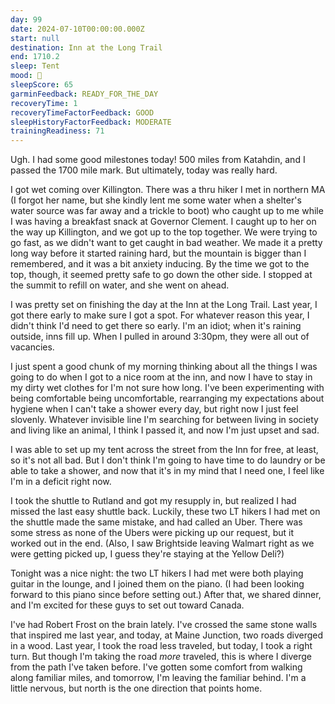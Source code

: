 ```yaml
---
day: 99
date: 2024-07-10T00:00:00.000Z
start: null
destination: Inn at the Long Trail
end: 1710.2
sleep: Tent
mood: 🙂
sleepScore: 65
garminFeedback: READY_FOR_THE_DAY
recoveryTime: 1
recoveryTimeFactorFeedback: GOOD
sleepHistoryFactorFeedback: MODERATE
trainingReadiness: 71
---
```

Ugh. I had some good milestones today! 500 miles from Katahdin, and I passed the 1700 mile mark. But ultimately, today was really hard.

I got wet coming over Killington. There was a thru hiker I met in northern MA (I forgot her name, but she kindly lent me some water when a shelter's water source was far away and a trickle to boot) who caught up to me while I was having a breakfast snack at Governor Clement. I caught up to her on the way up Killington, and we got up to the top together. We were trying to go fast, as we didn't want to get caught in bad weather. We made it a pretty long way before it started raining hard, but the mountain is bigger than I remembered, and it was a bit anxiety inducing. By the time we got to the top, though, it seemed pretty safe to go down the other side. I stopped at the summit to refill on water, and she went on ahead.

I was pretty set on finishing the day at the Inn at the Long Trail. Last year, I got there early to make sure I got a spot. For whatever reason this year, I didn't think I'd need to get there so early. I'm an idiot; when it's raining outside, inns fill up. When I pulled in around 3:30pm, they were all out of vacancies.

I just spent a good chunk of my morning thinking about all the things I was going to do when I got to a nice room at the inn, and now I have to stay in my dirty wet clothes for I'm not sure how long. I've been experimenting with being comfortable being uncomfortable, rearranging my expectations about hygiene when I can't take a shower every day, but right now I just feel slovenly. Whatever invisible line I'm searching for between living in society and living like an animal, I think I passed it, and now I'm just upset and sad.

I was able to set up my tent across the street from the Inn for free, at least, so it's not all bad. But I don't think I'm going to have time to do laundry or be able to take a shower, and now that it's in my mind that I need one, I feel like I'm in a deficit right now.

I took the shuttle to Rutland and got my resupply in, but realized I had missed the last easy shuttle back. Luckily, these two LT hikers I had met on the shuttle made the same mistake, and had called an Uber. There was some stress as none of the Ubers were picking up our request, but it worked out in the end. (Also, I saw Brightside leaving Walmart right as we were getting picked up, I guess they're staying at the Yellow Deli?)

Tonight was a nice night: the two LT hikers I had met were both playing guitar in the lounge, and I joined them on the piano. (I had been looking forward to this piano since before setting out.) After that, we shared dinner, and I'm excited for these guys to set out toward Canada.

I've had Robert Frost on the brain lately. I've crossed the same stone walls that inspired me last year, and today, at Maine Junction, two roads diverged in a wood. Last year, I took the road less traveled, but today, I took a right turn. But though I'm taking the road *more* traveled, this is where I diverge from the path I've taken before. I've gotten some comfort from walking along familiar miles, and tomorrow, I'm leaving the familiar behind. I'm a little nervous, but north is the one direction that points home.
